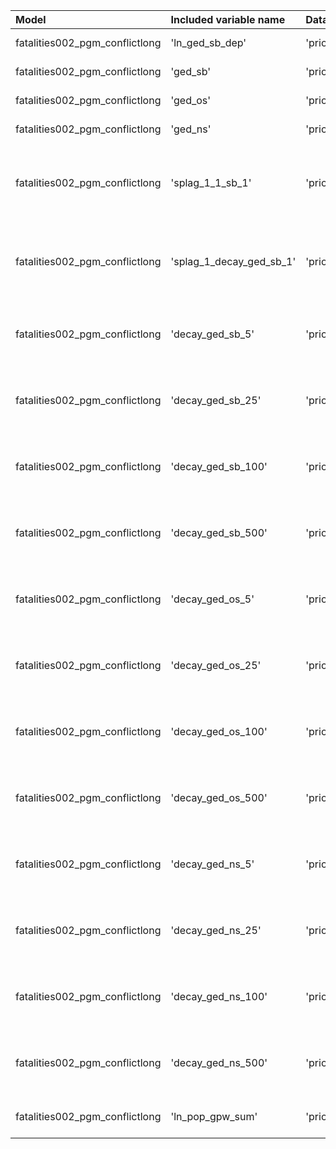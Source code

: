 | Model                          | Included variable name   | Database variable name                 | Transformations                                                                                                              |
|:-------------------------------|:-------------------------|:---------------------------------------|:-----------------------------------------------------------------------------------------------------------------------------|
| fatalities002_pgm_conflictlong | 'ln_ged_sb_dep'          | 'priogrid_month.ged_sb_best_sum_nokgi' | ["'ops.ln'", "'missing.replace_na'"]                                                                                         |
| fatalities002_pgm_conflictlong | 'ged_sb'                 | 'priogrid_month.ged_sb_best_sum_nokgi' | ["'missing.replace_na'", "'missing.fill'"]                                                                                   |
| fatalities002_pgm_conflictlong | 'ged_os'                 | 'priogrid_month.ged_os_best_sum_nokgi' | ["'missing.replace_na'", "'missing.fill'"]                                                                                   |
| fatalities002_pgm_conflictlong | 'ged_ns'                 | 'priogrid_month.ged_ns_best_sum_nokgi' | ["'missing.replace_na'", "'missing.fill'"]                                                                                   |
| fatalities002_pgm_conflictlong | 'splag_1_1_sb_1'         | 'priogrid_month.ged_sb_best_sum_nokgi' | ["'missing.replace_na'", "'spatial.lag'", "'temporal.decay'", "'temporal.time_since'", "'bool.gte'", "'missing.replace_na'"] |
| fatalities002_pgm_conflictlong | 'splag_1_decay_ged_sb_1' | 'priogrid_month.ged_sb_best_sum_nokgi' | ["'missing.replace_na'", "'spatial.lag'", "'temporal.decay'", "'temporal.time_since'", "'bool.gte'", "'missing.replace_na'"] |
| fatalities002_pgm_conflictlong | 'decay_ged_sb_5'         | 'priogrid_month.ged_sb_best_sum_nokgi' | ["'missing.replace_na'", "'temporal.decay'", "'temporal.time_since'", "'bool.gte'", "'missing.replace_na'"]                  |
| fatalities002_pgm_conflictlong | 'decay_ged_sb_25'        | 'priogrid_month.ged_sb_best_sum_nokgi' | ["'missing.replace_na'", "'temporal.decay'", "'temporal.time_since'", "'bool.gte'", "'missing.replace_na'"]                  |
| fatalities002_pgm_conflictlong | 'decay_ged_sb_100'       | 'priogrid_month.ged_sb_best_sum_nokgi' | ["'missing.replace_na'", "'temporal.decay'", "'temporal.time_since'", "'bool.gte'", "'missing.replace_na'"]                  |
| fatalities002_pgm_conflictlong | 'decay_ged_sb_500'       | 'priogrid_month.ged_sb_best_sum_nokgi' | ["'missing.replace_na'", "'temporal.decay'", "'temporal.time_since'", "'bool.gte'", "'missing.replace_na'"]                  |
| fatalities002_pgm_conflictlong | 'decay_ged_os_5'         | 'priogrid_month.ged_os_best_sum_nokgi' | ["'missing.replace_na'", "'temporal.decay'", "'temporal.time_since'", "'bool.gte'", "'missing.replace_na'"]                  |
| fatalities002_pgm_conflictlong | 'decay_ged_os_25'        | 'priogrid_month.ged_os_best_sum_nokgi' | ["'missing.replace_na'", "'temporal.decay'", "'temporal.time_since'", "'bool.gte'", "'missing.replace_na'"]                  |
| fatalities002_pgm_conflictlong | 'decay_ged_os_100'       | 'priogrid_month.ged_os_best_sum_nokgi' | ["'missing.replace_na'", "'temporal.decay'", "'temporal.time_since'", "'bool.gte'", "'missing.replace_na'"]                  |
| fatalities002_pgm_conflictlong | 'decay_ged_os_500'       | 'priogrid_month.ged_os_best_sum_nokgi' | ["'missing.replace_na'", "'temporal.decay'", "'temporal.time_since'", "'bool.gte'", "'missing.replace_na'"]                  |
| fatalities002_pgm_conflictlong | 'decay_ged_ns_5'         | 'priogrid_month.ged_ns_best_sum_nokgi' | ["'missing.replace_na'", "'temporal.decay'", "'temporal.time_since'", "'bool.gte'", "'missing.replace_na'"]                  |
| fatalities002_pgm_conflictlong | 'decay_ged_ns_25'        | 'priogrid_month.ged_ns_best_sum_nokgi' | ["'missing.replace_na'", "'temporal.decay'", "'temporal.time_since'", "'bool.gte'", "'missing.replace_na'"]                  |
| fatalities002_pgm_conflictlong | 'decay_ged_ns_100'       | 'priogrid_month.ged_ns_best_sum_nokgi' | ["'missing.replace_na'", "'temporal.decay'", "'temporal.time_since'", "'bool.gte'", "'missing.replace_na'"]                  |
| fatalities002_pgm_conflictlong | 'decay_ged_ns_500'       | 'priogrid_month.ged_ns_best_sum_nokgi' | ["'missing.replace_na'", "'temporal.decay'", "'temporal.time_since'", "'bool.gte'", "'missing.replace_na'"]                  |
| fatalities002_pgm_conflictlong | 'ln_pop_gpw_sum'         | 'priogrid_year.pop_gpw_sum'            | ["'missing.replace_na'", "'missing.fill'", "'ops.ln'"]                                                                       |
